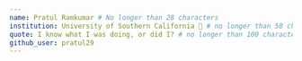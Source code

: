 ```yaml
---
name: Pratul Ramkumar # No longer than 28 characters
institution: University of Southern California 🚩 # no longer than 58 characters
quote: I know what I was doing, or did I? # no longer than 100 characters, avoid using quotes(") to guarantee the format remains the same.
github_user: pratul29
---
```

